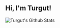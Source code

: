 
## Hi, I'm Turgut!

![Turgut's Github Stats](https://github-readme-stats.vercel.app/api?username=henry090&show_icons=true&title_color=fff&icon_color=79ff97&text_color=9f9f9f&bg_color=151515)

